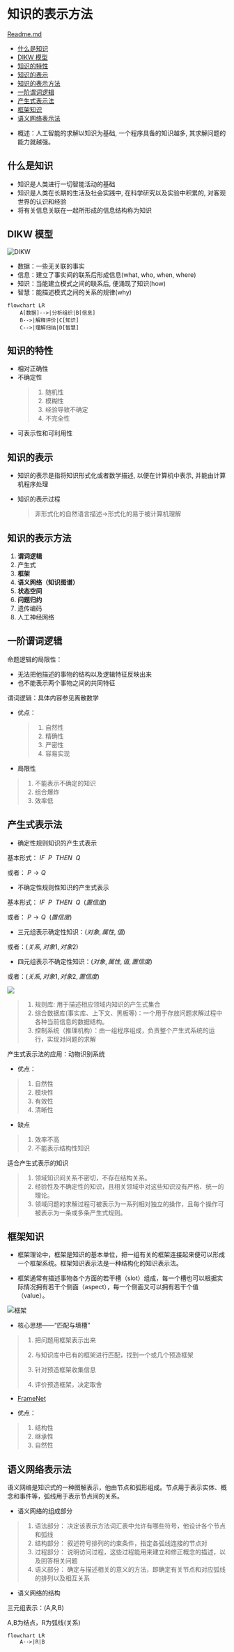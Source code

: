 # 知识的表示方法

[Readme.md](Readme.md)
<!-- vim-markdown-toc GFM -->

* [什么是知识](#什么是知识)
* [DIKW 模型](#dikw-模型)
* [知识的特性](#知识的特性)
* [知识的表示](#知识的表示)
* [知识的表示方法](#知识的表示方法)
* [一阶谓词逻辑](#一阶谓词逻辑)
* [产生式表示法](#产生式表示法)
* [框架知识](#框架知识)
* [语义网络表示法](#语义网络表示法)

<!-- vim-markdown-toc -->
-   概述：人工智能的求解以知识为基础, 一个程序具备的知识越多, 其求解问题的能力就越强。

## 什么是知识

-   知识是人类进行一切智能活动的基础
-   知识是人类在长期的生活及社会实践中, 在科学研究以及实验中积累的, 对客观世界的认识和经验
-   将有关信息关联在一起所形成的信息结构称为知识

## DIKW 模型

![DIKW](img/2021-09-22-18-42-19.png)

-   数据：一些无关联的事实
-   信息：建立了事实间的联系后形成信息(what, who, when, where)
-   知识：当能建立模式之间的联系后, 便涌现了知识(how)
-   智慧：能描述模式之间的关系的规律(why)

```mermaid
flowchart LR
    A[数据]-->|分析组织|B[信息]
    B-->|解释评价|C[知识]
    C-->|理解归纳|D[智慧]
```

## 知识的特性

-   相对正确性
-   不确定性
    > 1.  随机性
    > 2.  模糊性
    > 3.  经验导致不确定
    > 4.  不完全性
-   可表示性和可利用性

## 知识的表示

-   知识的表示是指将知识形式化或者数学描述, 以便在计算机中表示, 并能由计算机程序处理

-   知识的表示过程
    > 非形式化的自然语言描述$\to$形式化的易于被计算机理解

## 知识的表示方法

1. **谓词逻辑**
2. 产生式
3. **框架**
4. **语义网络（知识图谱）**
5. **状态空间**
6. **问题归约**
7. 遗传编码
8. 人工神经网络

## 一阶谓词逻辑

命题逻辑的局限性：

-   无法把他描述的事物的结构以及逻辑特征反映出来
-   也不能表示两个事物之间的共同特征

谓词逻辑：具体内容参见离散数学

-   优点：

    > 1.  自然性
    > 2.  精确性
    > 3.  严密性
    > 4.  容易实现

-   局限性

> 1.  不能表示不确定的知识
> 2.  组合爆炸
> 3.  效率低

## 产生式表示法

-   确定性规则知识的产生式表示

基本形式： $IF\ \ P\ \ THEN\ \ Q$

或者： $P\to Q$

-   不确定性规则性知识的产生式表示

基本形式： $IF\ \ P\ \ THEN\ \ Q\ \ (置信度)$

或者： $P\to Q\ \ (置信度)$

-   三元组表示确定性知识：$(对象,属性,值)$

或者：$(关系,对象1,对象2)$

-   四元组表示不确定性知识：$(对象,属性,值,置信度)$

或者：$(关系,对象1,对象2,置信度)$

![](img/2021-12-15-20-03-10.png)

> 1.  规则库: 用于描述相应领域内知识的产生式集合
> 1.  综合数据库(事实库、上下文、黑板等)：一个用于存放问题求解过程中各种当前信息的数据结构。
> 1.  控制系统（推理机构）：由一组程序组成，负责整个产生式系统的运行，实现对问题的求解

产生式表示法的应用：动物识别系统

-   优点：

> 1.  自然性
> 1.  模块性
> 1.  有效性
> 1.  清晰性

-   缺点

> 1.  效率不高
> 2.  不能表示结构性知识

适合产生式表示的知识

> 1.  领域知识间关系不密切，不存在结构关系。
> 1.  经验性及不确定性的知识，且相关领域中对这些知识没有严格、统一的理论。
> 1.  领域问题的求解过程可被表示为一系列相对独立的操作，且每个操作可被表示为一条或多条产生式规则。

## 框架知识

-   框架理论中，框架是知识的基本单位，把一组有关的框架连接起来便可以形成一个框架系统。框架知识表示法是一种结构化的知识表示法。

-   框架通常有描述事物各个方面的若干槽（slot）组成，每一个槽也可以根据实际情况拥有若干个侧面（aspect），每一个侧面又可以拥有若干个值（value）。

![框架](img/2021-09-23-19-14-50.png)

-   核心思想——“匹配与填槽”

> 1.  把问题用框架表示出来
>
> 2.  与知识库中已有的框架进行匹配，找到一个或几个预造框架
>
> 3.  针对预造框架收集信息
>
> 4.  评价预造框架，决定取舍

-   [FrameNet](https://framenet.icsi.berkeley.edu/fndrupal/)

+ 优点：

>1. 结构性
>1. 继承性
>1. 自然性

## 语义网络表示法

语义网络是知识式的一种图解表示，他由节点和弧形组成。节点用于表示实体、概念和事件等，弧线用于表示节点间的关系。

+ 语义网络的组成部分

>1. 语法部分： 决定该表示方法词汇表中允许有哪些符号，他设计各个节点和弧线
>1. 结构部分： 叙述符号排列的约束条件，指定各弧线连接的节点对
>1. 过程部分： 说明访问过程，这些过程能用来建立和修正概念的描述，以及回答相关问题
>1. 语义部分： 确定与描述相关的意义的方法，即确定有关节点和对应弧线的排列以及相互关系

+ 语义网络的结构

三元组表示：(A,R,B)

A,B为结点，R为弧线(关系)

```mermaid
flowchart LR 
    A-->|R|B
```



